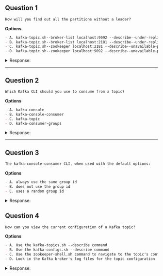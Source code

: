 ## Question 1

```markdown
How will you find out all the partitions without a leader?
```

**Options**

```markdown
- A. kafka-topic.sh--broker-list localhost:9092 --describe--under-replicated-partitions
- B. kafka-topic.sh--broker-list localhost:2181 --describe--under-replicated-partitions
- C. kafka-topic.sh--zookeeper localhost:2181 --describe--unavailable-partitions
- D. kafka-topic.sh--zookeeper localhost:9092 --describe--unavailable-partitions
```

<details><summary>Response:</summary>

**Answer:** C

**Explanation:**

```markdown
To find unavailable partitions, the correct CLI is:

kafka-topic.sh --zookeeper localhost:2181 --describe --unavailable-partitions

Note: Starting from Kafka 2.2, --zookeeper is deprecated. The preferred way is:

kafka-topics.sh --bootstrap-server localhost:9092 --describe --unavailable-partitions

- A. Incorrect flag and argument for partition info
- B. Same issue as A, and incorrect port for Zookeeper
- C. ✅ Correct usage for unavailable partitions with Zookeeper
- D. Incorrect because port 9092 is for brokers, not Zookeeper
```

</details>

---

## Question 2

```markdown
Which Kafka CLI should you use to consume from a topic?
```

**Options**

```markdown
- A. kafka-console
- B. kafka-console-consumer
- C. kafka-topic
- D. kafka-consumer-groups
```

<details><summary>Response:</summary>

**Answer:** B

**Explanation:**

```markdown
To consume messages from a Kafka topic, use:

kafka-console-consumer --bootstrap-server 127.0.0.1:9092 --topic test --from-beginning

- A. kafka-console does not exist
- B. ✅ Correct CLI tool for consuming messages
- C. kafka-topic is for topic management, not message consumption
- D. kafka-consumer-groups is for inspecting and managing consumer groups
```

</details>

---

## Question 3

```markdown
The kafka-console-consumer CLI, when used with the default options:
```

**Options**

```markdown
- A. always use the same group id
- B. does not use the group id
- C. uses a random group id
```

<details><summary>Response:</summary>

**Answer:** C

**Explanation:**

```markdown
If you do not specify a `--group` option when using kafka-console-consumer, it generates a random group ID each time, meaning it won't commit offsets or maintain group state.

- A. Incorrect, unless explicitly defined
- B. Incorrect, a group is always assigned—even if randomly
- C. ✅ Correct — it assigns a random group ID
```

</details>



## Question 4

```markdown
How can you view the current configuration of a Kafka topic?
```

**Options**

```markdown
- A. Use the kafka-topics.sh --describe command
- B. Use the kafka-configs.sh --describe command
- C. Use the zookeeper-shell.sh command to navigate to the topic's configuration znode
- D. Look in the Kafka broker's log files for the topic configuration
```

<details><summary>Response:</summary>

**Answer:** B

**Explanation:**

````markdown
To view the current configuration of a Kafka topic, use:

```bash
kafka-configs.sh --bootstrap-server <broker> --entity-type topics --entity-name <topic-name> --describe
````

* A. Shows metadata (partition, replication, leader) but not config properties.
* B. ✅ Correct tool for viewing topic configuration (e.g. retention.ms, cleanup.policy).
* C. Outdated method using Zookeeper, discouraged in modern Kafka.
* D. Broker logs do not contain topic configuration.

````

</details>

---

## Question 2

```markdown
What is the default behavior of the `kafka-console-consumer` when no consumer group is specified?
````

**Options**

```markdown
- A. It joins a random consumer group
- B. It creates a new consumer group with a generated name
- C. It fails with an error indicating that a consumer group must be specified
- D. It consumes messages without joining any consumer group
```

<details><summary>Response:</summary>

**Answer:** B

**Explanation:**

```markdown
The console consumer creates a unique group like `console-consumer-<random-id>`.

- A. It doesn't join an existing group at random.
- B. ✅ It creates a new group automatically.
- C. It doesn't error out—fallback behavior is implemented.
- D. Always joins a group, even if generated.
```

</details>

---

## Question 5

```markdown
How does the `kafka-console-consumer` behave when you specify the `--from-beginning` option?
```

**Options**

```markdown
- A. It starts consuming messages from the earliest available offset in the assigned partitions
- B. It starts consuming messages from the latest available offset in the assigned partitions
- C. It starts consuming messages from a specific offset that you provide
- D. It starts consuming messages from a random offset in the assigned partitions
```

<details><summary>Response:</summary>

**Answer:** A

**Explanation:**

```markdown
`--from-beginning` seeks to the earliest available offset.

- A. ✅ Correct – processes the full topic history.
- B. Default behavior without `--from-beginning`.
- C. `--from-beginning` doesn’t allow specific offsets.
- D. No randomness – it deterministically uses the start.
```

</details>

---

## Question 6

```markdown
What happens when you run multiple instances of the `kafka-console-consumer` with the same consumer group?
```

**Options**

```markdown
- A. The instances will consume messages independently, each receiving a copy of every message
- B. The instances will collaborate and distribute the partitions among themselves for parallel consumption
- C. The instances will compete for messages, and each message will be consumed by only one instance
- D. The instances will consume messages in a round-robin fashion, with each instance receiving a subset of messages
```

<details><summary>Response:</summary>

**Answer:** B

**Explanation:**

```markdown
Kafka distributes partitions to consumers in the same group.

- A. Not true – consumers don’t get duplicate messages.
- B. ✅ Partitions are split among group members.
- C. No competition—Kafka handles partition assignment.
- D. Assignment is by partition, not round-robin messages.
```

</details>

---

## Question 7

```markdown
How can you create a topic named "test" with 3 partitions and a replication factor of 2 using the Kafka CLI?
```

**Options**

```markdown
- A. kafka-topics.sh --create --zookeeper localhost:2181 --topic test --partitions 3 --replication-factor 2
- B. kafka-topics.sh --create --bootstrap-server localhost:9092 --topic test --partitions 3 --replication-factor 2
- C. kafka-console-producer.sh --broker-list localhost:9092 --topic test --partitions 3 --replication-factor 2
- D. kafka-console-consumer.sh --bootstrap-server localhost:9092 --topic test --partitions 3 --replication-factor 2
```

<details><summary>Response:</summary>

**Answer:** B

**Explanation:**

```markdown
Creating topics uses `kafka-topics.sh` with `--create`.

- A. Uses deprecated Zookeeper option.
- B. ✅ Correct modern syntax with `--bootstrap-server`.
- C. kafka-console-producer.sh is for sending messages.
- D. kafka-console-consumer.sh is for consuming.
```

</details>

---

## Question 8

```markdown
Which command can you use to list all the topics in a Kafka cluster?
```

**Options**

```markdown
- A. kafka-topics.sh --list --zookeeper localhost:2181
- B. kafka-topics.sh --list --bootstrap-server localhost:9092
- C. kafka-console-producer.sh --list --broker-list localhost:9092
- D. kafka-console-consumer.sh --list --bootstrap-server localhost:9092
```

<details><summary>Response:</summary>

**Answer:** B

**Explanation:**

```markdown
Use `kafka-topics.sh` with `--list` and `--bootstrap-server`.

- A. Deprecated Zookeeper usage.
- B. ✅ Correct and modern.
- C. kafka-console-producer doesn’t list topics.
- D. kafka-console-consumer doesn’t list topics.
```

</details>

---

## Question 9

```markdown
How can you describe the configuration of a topic named "test" using the Kafka CLI?
```

**Options**

```markdown
- A. kafka-topics.sh --describe --topic test --zookeeper localhost:2181
- B. kafka-topics.sh --describe --topic test --bootstrap-server localhost:9092
- C. kafka-configs.sh --describe --entity-type topics --entity-name test --zookeeper localhost:2181
- D. kafka-configs.sh --describe --entity-type topics --entity-name test --bootstrap-server localhost:9092
```

<details><summary>Response:</summary>

**Answer:** D

**Explanation:**

```markdown
Use `kafka-configs.sh` for configuration details.

- A. Incorrect tool (`kafka-topics.sh`) and uses Zookeeper.
- B. Same wrong tool, but right server flag.
- C. Correct tool, but deprecated Zookeeper.
- D. ✅ Correct modern syntax for config details.
```

</details>

---

## Question 10

```markdown
Which Kafka CLI command is used to produce messages to a topic?
```

**Options**

```markdown
- A. kafka-console-producer.sh
- B. kafka-console-consumer.sh
- C. kafka-topics.sh
- D. kafka-configs.sh
```

<details><summary>Response:</summary>

**Answer:** A

**Explanation:**

```markdown
Producing = publishing. Use `kafka-console-producer.sh`.

- A. ✅ Used for sending messages.
- B. Console consumer is for reading messages.
- C. kafka-topics manages topic metadata.
- D. kafka-configs handles entity configs.
```

</details>

---

## Question 11

```markdown
How can you consume messages from the beginning of a topic named "test" using the Kafka CLI?
```

**Options**

```markdown
- A. kafka-console-consumer.sh --bootstrap-server localhost:9092 --topic test --from-beginning
- B. kafka-console-consumer.sh --bootstrap-server localhost:9092 --topic test
- C. kafka-console-producer.sh --bootstrap-server localhost:9092 --topic test --from-beginning
- D. kafka-console-producer.sh --bootstrap-server localhost:9092 --topic test
```

<details><summary>Response:</summary>

**Answer:** A

**Explanation:**

```markdown
Use `--from-beginning` to read from the earliest offset.

- A. ✅ Correct full command to consume from start.
- B. Default reads from latest offset.
- C. Producer CLI doesn’t consume messages.
- D. Same as above – wrong CLI tool.
```

</details>

---

## Question 12

```markdown
What is the purpose of the `--group` option in the `kafka-console-consumer.sh` command?
```

**Options**

```markdown
- A. To specify the consumer group ID for the console consumer
- B. To specify the number of consumer instances in the group
- C. To specify the list of topics to consume from
- D. To specify the bootstrap server for the consumer
```

<details><summary>Response:</summary>

**Answer:** A

**Explanation:**

```markdown
Use `--group` to assign the consumer to a named group.

- A. ✅ Identifies the group the consumer belongs to.
- B. Number of instances isn't configured here.
- C. Use `--topic` for topic selection.
- D. Use `--bootstrap-server` for broker connection.
```

</details>

---